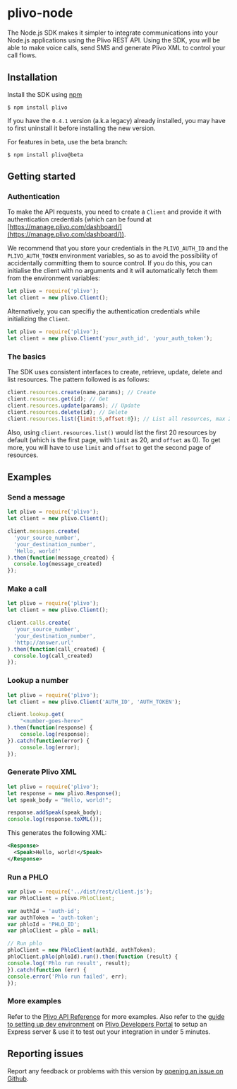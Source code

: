 # plivo-node
The Node.js SDK makes it simpler to integrate communications into your Node.js applications using the Plivo REST API. Using the SDK, you will be able to make voice calls, send SMS and generate Plivo XML to control your call flows.

## Installation
Install the SDK using [npm](https://www.npmjs.com/package/plivo)

    $ npm install plivo

If you have the `0.4.1` version (a.k.a legacy) already installed, you may have to first uninstall it before installing the new version.

For features in beta, use the beta branch:

    $ npm install plivo@beta
    
## Getting started

### Authentication
To make the API requests, you need to create a `Client` and provide it with authentication credentials (which can be found at [https://manage.plivo.com/dashboard/](https://manage.plivo.com/dashboard/)).

We recommend that you store your credentials in the `PLIVO_AUTH_ID` and the `PLIVO_AUTH_TOKEN` environment variables, so as to avoid the possibility of accidentally committing them to source control. If you do this, you can initialise the client with no arguments and it will automatically fetch them from the environment variables:

```javascript
let plivo = require('plivo');
let client = new plivo.Client();
```
Alternatively, you can specifiy the authentication credentials while initializing the `Client`.

```javascript
let plivo = require('plivo');
let client = new plivo.Client('your_auth_id', 'your_auth_token');
```

### The basics
The SDK uses consistent interfaces to create, retrieve, update, delete and list resources. The pattern followed is as follows:

```javascript
client.resources.create(name,params); // Create
client.resources.get(id); // Get
client.resources.update(params); // Update
client.resources.delete(id); // Delete
client.resources.list({limit:5,offset:0}); // List all resources, max 20 at a time
```

Also, using `client.resources.list()` would list the first 20 resources by default (which is the first page, with `limit` as 20, and `offset` as 0). To get more, you will have to use `limit` and `offset` to get the second page of resources.

## Examples

### Send a message

```javascript
let plivo = require('plivo');
let client = new plivo.Client();

client.messages.create(
  'your_source_number',
  'your_destination_number',
  'Hello, world!'
).then(function(message_created) {
  console.log(message_created)
});

```

### Make a call

```javascript
let plivo = require('plivo');
let client = new plivo.Client();

client.calls.create(
  'your_source_number',
  'your_destination_number',
  'http://answer.url'
).then(function(call_created) {
  console.log(call_created)
});

```

### Lookup a number

```javascript
let plivo = require('plivo');
let client = new plivo.Client('AUTH_ID', 'AUTH_TOKEN');

client.lookup.get(
    "<number-goes-here>"
).then(function(response) {
    console.log(response);
}).catch(function(error) {
    console.log(error);
});
```

### Generate Plivo XML

```javascript
let plivo = require('plivo');
let response = new plivo.Response();
let speak_body = "Hello, world!";

response.addSpeak(speak_body);
console.log(response.toXML());
```

This generates the following XML:

```xml
<Response>
  <Speak>Hello, world!</Speak>
</Response>
```

### Run a PHLO

```javascript
var plivo = require('../dist/rest/client.js');
var PhloClient = plivo.PhloClient;

var authId = 'auth-id';
var authToken = 'auth-token';
var phloId = 'PHLO_ID';
var phloClient = phlo = null;

// Run phlo
phloClient = new PhloClient(authId, authToken);
phloClient.phlo(phloId).run().then(function (result) {
console.log('Phlo run result', result);
}).catch(function (err) {
console.error('Phlo run failed', err);
});
```

### More examples
Refer to the [Plivo API Reference](https://api-reference.plivo.com/latest/node/introduction/overview) for more examples. Also refer to the [guide to setting up dev environment](https://developers.plivo.com/getting-started/setting-up-dev-environment/) on [Plivo Developers Portal](https://developers.plivo.com) to setup an Express server & use it to test out your integration in under 5 minutes.

## Reporting issues
Report any feedback or problems with this version by [opening an issue on Github](https://github.com/plivo/plivo-node/issues).
